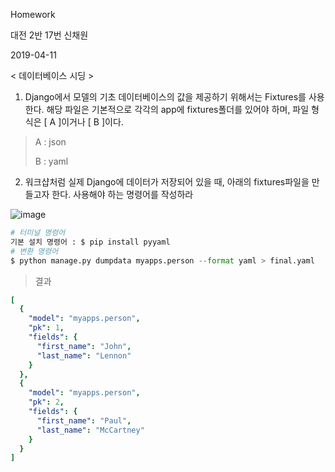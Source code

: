 Homework

대전 2반 17번 신채원

2019-04-11

< 데이터베이스 시딩 >

1. Django에서 모델의 기초 데이터베이스의 값을 제공하기 위해서는 Fixtures를 사용한다. 해당 파일은 기본적으로 각각의 app에 fixtures폴더를 있어야 하며, 파일 형식은  [     A     ]이거나 [      B      ]이다.

> A : json
>
> B : yaml



2. 워크샵처럼 실제 Django에 데이터가 저장되어 있을 때, 아래의 fixtures파일을 만들고자 한다. 사용해야 하는 명령어를 작성하라

![image](https://user-images.githubusercontent.com/45935233/56711392-860f0580-6765-11e9-9f17-2215ebe40f96.png)

```python
# 터미널 명령어
기본 설치 명령어 : $ pip install pyyaml
# 변환 명령어
$ python manage.py dumpdata myapps.person --format yaml > final.yaml
```

> 결과

```yaml
[
  {
    "model": "myapps.person",
    "pk": 1,
    "fields": {
      "first_name": "John",
      "last_name": "Lennon"
    }
  },
  {
    "model": "myapps.person",
    "pk": 2,
    "fields": {
      "first_name": "Paul",
      "last_name": "McCartney"
    }
  }
]
```

